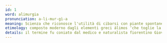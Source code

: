 ```yaml
---
id: 1
word: alimurgia
pronunciation: a-li-mur-gì-a
meaning: Scienza che riconosce l'utilità di cibarsi con piante spontanee edibili (dette appunto piante alimurgiche), soprattutto in tempi di carestie o semplicemente per scopi salutistici
etimology: composto moderno dagli elementi greci álimos ‘che toglie la fame’ e -urgía, che deriva da érgon, ‘lavoro’
details: il termine fu coniato dal medico e naturalista fiorentino Giovanni Targioni-Tozzetti in una sua opera in cui trattava la possibilità di far fronte alle carestie ricorrendo all'uso dei prodotti spontanei della terra
---
```


